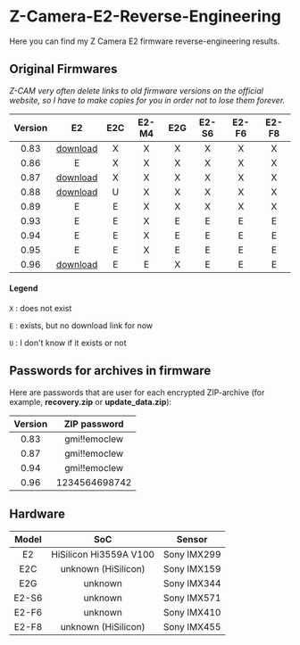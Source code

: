 # Z-Camera-E2-Reverse-Engineering
Here you can find my Z Camera E2 firmware reverse-engineering results.

## Original Firmwares

*Z-CAM very often delete links to old firmware versions on the official website, so I have to make copies for you in order not to lose them forever.*

| Version | E2 | E2C | E2-M4 | E2G | E2-S6 | E2-F6 | E2-F8 |
|:---:|:---:|:---:|:---:|:---:|:---:|:---:|:---:|
| 0.83 | [download](https://drive.google.com/file/d/1jJrGkIRqN6eE69jOVe1uhc4U9xCBTOPn) | X | X | X | X | X | X |
| 0.86 | E | X | X | X | X | X | X |
| 0.87 | [download](https://drive.google.com/file/d/1289_f3ajGz-suU9szCGJV_OVd_9r2uzm) | X | X | X | X | X | X |
| 0.88 | [download](https://drive.google.com/file/d/1HfqmnN68fDevtR8M-nH95Obtq-OF6o2E) | U | X | X | X | X | X |
| 0.89 | E | E | X | X | X | X | X |
| 0.93 | E | E | X | E | E | E | E |
| 0.94 | E | E | X | E | E | E | E |
| 0.95 | E | E | X | E | E | E | E |
| 0.96 | [download](https://drive.google.com/file/d/1DjjVKM5Oy5I5vOAyyXAKkuScftbOXqeZ) | E | E | X | E | E | E |

#### Legend

`X` : does not exist

`E` : exists, but no download link for now

`U` : I don't know if it exists or not


## Passwords for archives in firmware

Here are passwords that are user for each encrypted ZIP-archive (for example, **recovery.zip** or **update_data.zip**):

| Version | ZIP password |
|:---:|:---:|
| 0.83 | gmi!!emoclew |
| 0.87 | gmi!!emoclew |
| 0.94 | gmi!!emoclew |
| 0.96 | 1234564698742 |

## Hardware

| Model | SoC | Sensor |
|:---:|:---:|:---:|
| E2 | HiSilicon Hi3559A V100 | Sony IMX299 |
| E2C | unknown (HiSilicon) | Sony IMX159 |
| E2G | unknown | Sony IMX344 |
| E2-S6 | unknown | Sony IMX571 |
| E2-F6 | unknown | Sony IMX410 |
| E2-F8 | unknown (HiSilicon) | Sony IMX455 |
